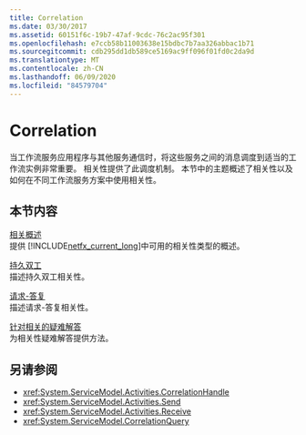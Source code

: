 ```yaml
---
title: Correlation
ms.date: 03/30/2017
ms.assetid: 60151f6c-19b7-47af-9cdc-76c2ac95f301
ms.openlocfilehash: e7ccb58b11003638e15bdbc7b7aa326abbac1b71
ms.sourcegitcommit: cdb295dd1db589ce5169ac9ff096f01fd0c2da9d
ms.translationtype: MT
ms.contentlocale: zh-CN
ms.lasthandoff: 06/09/2020
ms.locfileid: "84579704"
---
```

# <a name="correlation"></a>Correlation
当工作流服务应用程序与其他服务通信时，将这些服务之间的消息调度到适当的工作流实例非常重要。 相关性提供了此调度机制。 本节中的主题概述了相关性以及如何在不同工作流服务方案中使用相关性。  
  
## <a name="in-this-section"></a>本节内容  
 [相关概述](correlation-overview.md)  
 提供 [!INCLUDE[netfx_current_long](../../../../includes/netfx-current-long-md.md)]中可用的相关性类型的概述。  
  
 [持久双工](durable-duplex-correlation.md)  
 描述持久双工相关性。
  
 [请求-答复](request-reply-correlation.md)  
 描述请求-答复相关性。  
  
 [针对相关的疑难解答](troubleshooting-correlation.md)  
 为相关性疑难解答提供方法。  
  
## <a name="see-also"></a>另请参阅

- <xref:System.ServiceModel.Activities.CorrelationHandle>
- <xref:System.ServiceModel.Activities.Send>
- <xref:System.ServiceModel.Activities.Receive>
- <xref:System.ServiceModel.CorrelationQuery>
